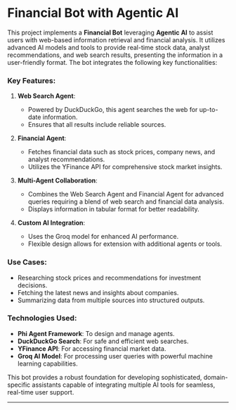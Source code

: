 # Financial Bot with Agentic AI

This project implements a **Financial Bot** leveraging **Agentic AI** to assist users with web-based information retrieval and financial analysis. It utilizes advanced AI models and tools to provide real-time stock data, analyst recommendations, and web search results, presenting the information in a user-friendly format. The bot integrates the following key functionalities:

### Key Features:
1. **Web Search Agent**: 
   - Powered by DuckDuckGo, this agent searches the web for up-to-date information.
   - Ensures that all results include reliable sources.

2. **Financial Agent**: 
   - Fetches financial data such as stock prices, company news, and analyst recommendations.
   - Utilizes the YFinance API for comprehensive stock market insights.

3. **Multi-Agent Collaboration**:
   - Combines the Web Search Agent and Financial Agent for advanced queries requiring a blend of web search and financial data analysis.
   - Displays information in tabular format for better readability.

4. **Custom AI Integration**:
   - Uses the Groq model for enhanced AI performance.
   - Flexible design allows for extension with additional agents or tools.

### Use Cases:
- Researching stock prices and recommendations for investment decisions.
- Fetching the latest news and insights about companies.
- Summarizing data from multiple sources into structured outputs.

### Technologies Used:
- **Phi Agent Framework**: To design and manage agents.
- **DuckDuckGo Search**: For safe and efficient web searches.
- **YFinance API**: For accessing financial market data.
- **Groq AI Model**: For processing user queries with powerful machine learning capabilities.

This bot provides a robust foundation for developing sophisticated, domain-specific assistants capable of integrating multiple AI tools for seamless, real-time user support.

---
